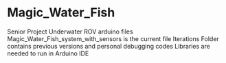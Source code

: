 # Magic_Water_Fish
Senior Project Underwater ROV arduino files
Magic_Water_Fish_system_with_sensors is the current file
Iterations Folder contains previous versions and personal debugging codes
Libraries are needed to run in Arduino IDE
